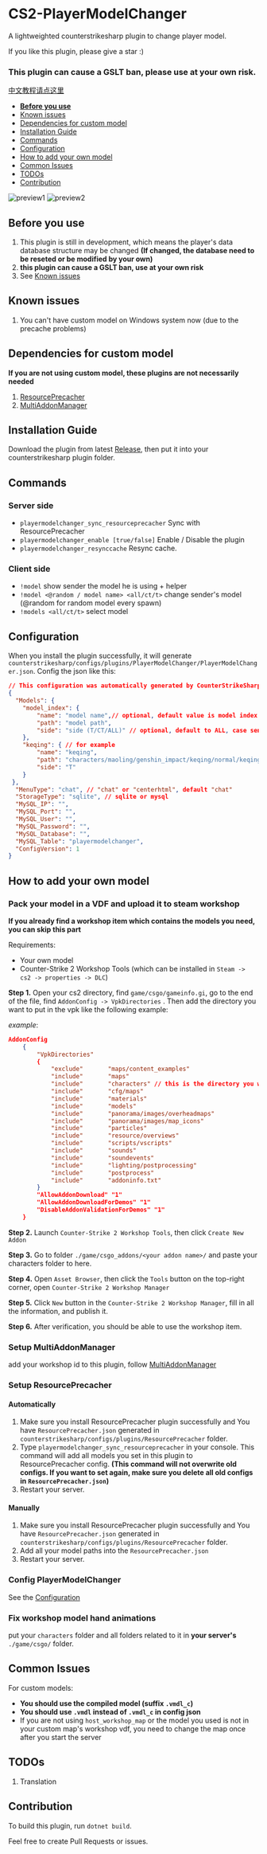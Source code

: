 # CS2-PlayerModelChanger
A lightweighted counterstrikesharp plugin to change player model.

If you like this plugin, please give a star :)
### This plugin can cause a GSLT ban, please use at your own risk.
[中文教程请点这里](https://github.com/samyycX/CS2-PlayerModelChanger/blob/master/README_CN.md)
- **[Before you use](#before-you-use)**
- [Known issues](#known-issues)
- [Dependencies for custom model](#dependencies-for-custom-model)
- [Installation Guide](#installation-guide)
- [Commands](#commands)
- [Configuration](#configuration)
- [How to add your own model](#how-to-add-your-own-model)
- [Common Issues](#common-issues)
- [TODOs](#todos)
- [Contribution](#contribution)

![preview1](https://github.com/samyycX/CS2-PlayerModelChanger/blob/master/preview/1.png?raw=true)
![preview2](https://github.com/samyycX/CS2-PlayerModelChanger/blob/master/preview/2.png?raw=true)
## Before you use
1. This plugin is still in development, which means the player's data database structure may be changed **(If changed, the database need to be reseted or be modified by your own)**
2. **this plugin can cause a GSLT ban, use at your own risk**
3. See [Known issues](#known-issues)

## Known issues
1. You can't have custom model on Windows system now (due to the precache problems)

## Dependencies for custom model
**If you are not using custom model, these plugins are not necessarily needed**
1. [ResourcePrecacher](https://github.com/KillStr3aK/ResourcePrecacher)
2. [MultiAddonManager](https://github.com/Source2ZE/MultiAddonManager)

## Installation Guide
Download the plugin from latest [Release](https://github.com/samyycX/CS2-PlayerModelChanger/releases), then put it into your counterstrikesharp plugin folder.

## Commands
### Server side
- `playermodelchanger_sync_resourceprecacher` Sync with ResourcePrecacher
- `playermodelchanger_enable [true/false]` Enable / Disable the plugin
- `playermodelchanger_resynccache` Resync cache.
### Client side
- `!model` show sender the model he is using + helper
- `!model <@random / model name> <all/ct/t>` change sender's model (@random for random model every spawn)
- `!models <all/ct/t>` select model
## Configuration
When you install the plugin successfully, it will generate `counterstrikesharp/configs/plugins/PlayerModelChanger/PlayerModelChanger.json`.
Config the json like this:
```json
// This configuration was automatically generated by CounterStrikeSharp for plugin 'PlayerModelChanger', at 2024/02/23 11:41:05
{
  "Models": {
	"model_index": {
		"name": "model name",// optional, default value is model index
		"path": "model path",
		"side": "side (T/CT/ALL)" // optional, default to ALL, case sensitive
	},
	"keqing": { // for example
		"name": "keqing",
		"path": "characters/maoling/genshin_impact/keqing/normal/keqing.vmdl",
		"side": "T"
	} 
 },
  "MenuType": "chat", // "chat" or "centerhtml", default "chat"
  "StorageType": "sqlite", // sqlite or mysql
  "MySQL_IP": "",
  "MySQL_Port": "",
  "MySQL_User": "",
  "MySQL_Password": "",
  "MySQL_Database": "",
  "MySQL_Table": "playermodelchanger",
  "ConfigVersion": 1
}
```

## How to add your own model

### Pack your model in a VDF and upload it to steam workshop
**If you already find a workshop item which contains the models you need, you can skip this part**

Requirements:
- Your own model
- Counter-Strike 2 Workshop Tools (which can be installed in `Steam -> cs2 -> properties -> DLC`)

**Step 1.** Open your cs2 directory, find `game/csgo/gameinfo.gi`,
go to the  end of the file, find `AddonConfig -> VpkDirectories`
. Then add the directory you want to put in the vpk like the following example:


*example*:
```json
AddonConfig	
	{
		"VpkDirectories"
		{
			"exclude"       "maps/content_examples"
			"include"       "maps"
			"include"		"characters" // this is the directory you want to add to the vpk
			"include"       "cfg/maps"
			"include"       "materials"
			"include"       "models"
			"include"       "panorama/images/overheadmaps"
			"include"       "panorama/images/map_icons"
			"include"       "particles"
			"include"       "resource/overviews"
			"include"       "scripts/vscripts"
			"include"       "sounds"
			"include"       "soundevents"
			"include"       "lighting/postprocessing"
			"include"       "postprocess"
			"include"       "addoninfo.txt"
		} 
		"AllowAddonDownload" "1"
		"AllowAddonDownloadForDemos" "1"
		"DisableAddonValidationForDemos" "1"
	}
```

**Step 2.** Launch `Counter-Strike 2 Workshop Tools`, then click `Create New Addon`

**Step 3.** Go to folder `./game/csgo_addons/<your addon name>/` and paste your characters folder to here.

**Step 4.** Open `Asset Browser`, then click the `Tools` button on the top-right corner, open `Counter-Strike 2 Workshop Manager`

**Step 5.** Click `New` button in the `Counter-Strike 2 Workshop Manager`, fill in all the information, and publish it.

**Step 6.** After verification, you should be able to use the workshop item.

### Setup MultiAddonManager
add your workshop id to this plugin, follow [MultiAddonManager](https://github.com/Source2ZE/MultiAddonManager)

### Setup ResourcePrecacher
#### Automatically
1. Make sure you install ResourcePrecacher plugin successfully and You have `ResourcePrecacher.json` generated in `counterstrikesharp/configs/plugins/ResourcePrecacher` folder.
2. Type `playermodelchanger_sync_resourceprecacher` in your console. This command will add all models you set in this plugin to ResourcePrecacher config. **(This command will not overwrite old configs. If you want to set again, make sure you delete all old configs in `ResourcePrecacher.json`)**
3. Restart your server.

#### Manually
1. Make sure you install ResourcePrecacher plugin successfully and You have `ResourcePrecacher.json` generated in `counterstrikesharp/configs/plugins/ResourcePrecacher` folder.
2. Add all your model paths into the `ResourcePrecacher.json`
3. Restart your server.

### Config PlayerModelChanger
See the [Configuration](#configuration)

### Fix workshop model hand animations
put your `characters` folder and all folders related to it in **your server's** `./game/csgo/` folder.

## Common Issues
For custom models:
- **You should use the compiled model (suffix `.vmdl_c`)**
- **You should use `.vmdl` instead of `.vmdl_c` in config json**
- If you are not using `host_workshop_map` or the model you used is not in your custom map's workshop vdf, you need to change the map once after you start the server


## TODOs
1. Translation

## Contribution
To build this plugin, run `dotnet build`.

Feel free to create Pull Requests or issues.